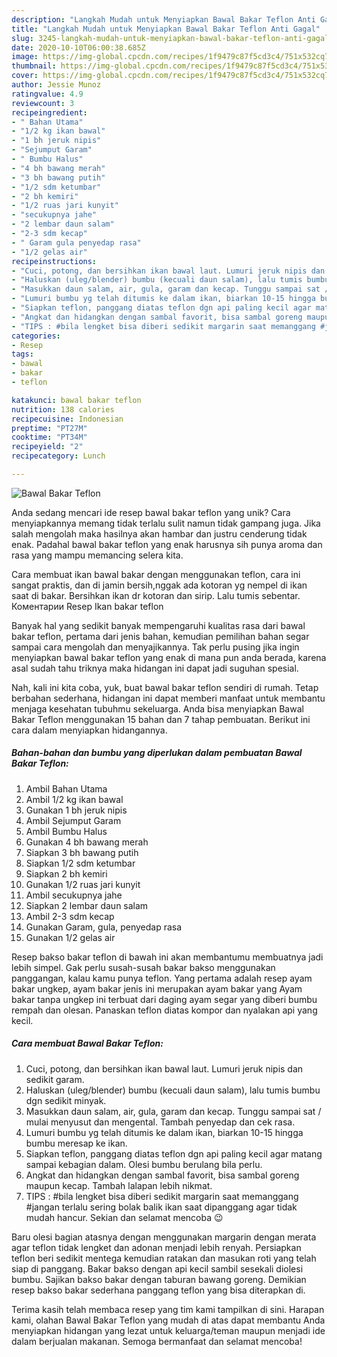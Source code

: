```yaml
---
description: "Langkah Mudah untuk Menyiapkan Bawal Bakar Teflon Anti Gagal"
title: "Langkah Mudah untuk Menyiapkan Bawal Bakar Teflon Anti Gagal"
slug: 3245-langkah-mudah-untuk-menyiapkan-bawal-bakar-teflon-anti-gagal
date: 2020-10-10T06:00:38.685Z
image: https://img-global.cpcdn.com/recipes/1f9479c87f5cd3c4/751x532cq70/bawal-bakar-teflon-foto-resep-utama.jpg
thumbnail: https://img-global.cpcdn.com/recipes/1f9479c87f5cd3c4/751x532cq70/bawal-bakar-teflon-foto-resep-utama.jpg
cover: https://img-global.cpcdn.com/recipes/1f9479c87f5cd3c4/751x532cq70/bawal-bakar-teflon-foto-resep-utama.jpg
author: Jessie Munoz
ratingvalue: 4.9
reviewcount: 3
recipeingredient:
- " Bahan Utama"
- "1/2 kg ikan bawal"
- "1 bh jeruk nipis"
- "Sejumput Garam"
- " Bumbu Halus"
- "4 bh bawang merah"
- "3 bh bawang putih"
- "1/2 sdm ketumbar"
- "2 bh kemiri"
- "1/2 ruas jari kunyit"
- "secukupnya jahe"
- "2 lembar daun salam"
- "2-3 sdm kecap"
- " Garam gula penyedap rasa"
- "1/2 gelas air"
recipeinstructions:
- "Cuci, potong, dan bersihkan ikan bawal laut. Lumuri jeruk nipis dan sedikit garam."
- "Haluskan (uleg/blender) bumbu (kecuali daun salam), lalu tumis bumbu dgn sedikit minyak."
- "Masukkan daun salam, air, gula, garam dan kecap. Tunggu sampai sat / mulai menyusut dan mengental. Tambah penyedap dan cek rasa."
- "Lumuri bumbu yg telah ditumis ke dalam ikan, biarkan 10-15 hingga bumbu meresap ke ikan."
- "Siapkan teflon, panggang diatas teflon dgn api paling kecil agar matang sampai kebagian dalam. Olesi bumbu berulang bila perlu."
- "Angkat dan hidangkan dengan sambal favorit, bisa sambal goreng maupun kecap. Tambah lalapan lebih nikmat."
- "TIPS : #bila lengket bisa diberi sedikit margarin saat memanggang #jangan terlalu sering bolak balik ikan saat dipanggang agar tidak mudah hancur. Sekian dan selamat mencoba 😉"
categories:
- Resep
tags:
- bawal
- bakar
- teflon

katakunci: bawal bakar teflon 
nutrition: 138 calories
recipecuisine: Indonesian
preptime: "PT27M"
cooktime: "PT34M"
recipeyield: "2"
recipecategory: Lunch

---
```



![Bawal Bakar Teflon](https://img-global.cpcdn.com/recipes/1f9479c87f5cd3c4/751x532cq70/bawal-bakar-teflon-foto-resep-utama.jpg)

Anda sedang mencari ide resep bawal bakar teflon yang unik? Cara menyiapkannya memang tidak terlalu sulit namun tidak gampang juga. Jika salah mengolah maka hasilnya akan hambar dan justru cenderung tidak enak. Padahal bawal bakar teflon yang enak harusnya sih punya aroma dan rasa yang mampu memancing selera kita.

Cara membuat ikan bawal bakar dengan menggunakan teflon, cara ini sangat praktis, dan di jamin bersih,nggak ada kotoran yg nempel di ikan saat di bakar. Bersihkan ikan dr kotoran dan sirip. Lalu tumis sebentar. Коментарии Resep Ikan bakar teflon

Banyak hal yang sedikit banyak mempengaruhi kualitas rasa dari bawal bakar teflon, pertama dari jenis bahan, kemudian pemilihan bahan segar sampai cara mengolah dan menyajikannya. Tak perlu pusing jika ingin menyiapkan bawal bakar teflon yang enak di mana pun anda berada, karena asal sudah tahu triknya maka hidangan ini dapat jadi suguhan spesial.


Nah, kali ini kita coba, yuk, buat bawal bakar teflon sendiri di rumah. Tetap berbahan sederhana, hidangan ini dapat memberi manfaat untuk membantu menjaga kesehatan tubuhmu sekeluarga. Anda bisa menyiapkan Bawal Bakar Teflon menggunakan 15 bahan dan 7 tahap pembuatan. Berikut ini cara dalam menyiapkan hidangannya.

<!--inarticleads1-->

##### Bahan-bahan dan bumbu yang diperlukan dalam pembuatan Bawal Bakar Teflon:

1. Ambil  Bahan Utama
1. Ambil 1/2 kg ikan bawal
1. Gunakan 1 bh jeruk nipis
1. Ambil Sejumput Garam
1. Ambil  Bumbu Halus
1. Gunakan 4 bh bawang merah
1. Siapkan 3 bh bawang putih
1. Siapkan 1/2 sdm ketumbar
1. Siapkan 2 bh kemiri
1. Gunakan 1/2 ruas jari kunyit
1. Ambil secukupnya jahe
1. Siapkan 2 lembar daun salam
1. Ambil 2-3 sdm kecap
1. Gunakan  Garam, gula, penyedap rasa
1. Gunakan 1/2 gelas air


Resep bakso bakar teflon di bawah ini akan membantumu membuatnya jadi lebih simpel. Gak perlu susah-susah bakar bakso menggunakan panggangan, kalau kamu punya teflon. Yang pertama adalah resep ayam bakar ungkep, ayam bakar jenis ini merupakan ayam bakar yang Ayam bakar tanpa ungkep ini terbuat dari daging ayam segar yang diberi bumbu rempah dan olesan. Panaskan teflon diatas kompor dan nyalakan api yang kecil. 

<!--inarticleads2-->

##### Cara membuat Bawal Bakar Teflon:

1. Cuci, potong, dan bersihkan ikan bawal laut. Lumuri jeruk nipis dan sedikit garam.
1. Haluskan (uleg/blender) bumbu (kecuali daun salam), lalu tumis bumbu dgn sedikit minyak.
1. Masukkan daun salam, air, gula, garam dan kecap. Tunggu sampai sat / mulai menyusut dan mengental. Tambah penyedap dan cek rasa.
1. Lumuri bumbu yg telah ditumis ke dalam ikan, biarkan 10-15 hingga bumbu meresap ke ikan.
1. Siapkan teflon, panggang diatas teflon dgn api paling kecil agar matang sampai kebagian dalam. Olesi bumbu berulang bila perlu.
1. Angkat dan hidangkan dengan sambal favorit, bisa sambal goreng maupun kecap. Tambah lalapan lebih nikmat.
1. TIPS : #bila lengket bisa diberi sedikit margarin saat memanggang #jangan terlalu sering bolak balik ikan saat dipanggang agar tidak mudah hancur. Sekian dan selamat mencoba 😉


Baru olesi bagian atasnya dengan menggunakan margarin dengan merata agar teflon tidak lengket dan adonan menjadi lebih renyah. Persiapkan teflon beri sedikit mentega kemudian ratakan dan masukan roti yang telah siap di panggang. Bakar bakso dengan api kecil sambil sesekali diolesi bumbu. Sajikan bakso bakar dengan taburan bawang goreng. Demikian resep bakso bakar sederhana panggang teflon yang bisa diterapkan di. 

Terima kasih telah membaca resep yang tim kami tampilkan di sini. Harapan kami, olahan Bawal Bakar Teflon yang mudah di atas dapat membantu Anda menyiapkan hidangan yang lezat untuk keluarga/teman maupun menjadi ide dalam berjualan makanan. Semoga bermanfaat dan selamat mencoba!

